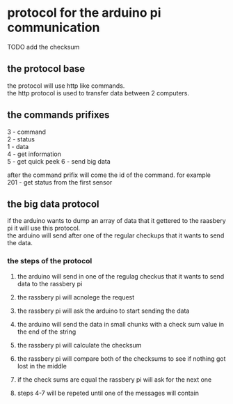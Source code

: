 # protocol for the arduino pi communication

TODO add the checksum

## the protocol base

the protocol will use http like commands.  
the http protocol is used to transfer data between 2 computers.

## the commands prifixes

3 - command  
2 - status  
1 - data  
4 - get information  
5 - get quick peek
6 - send big data

after the command prifix will come the id of the command. for example  
201 - get status from the first sensor

## the big data protocol

if the arduino wants to dump an array of data that it gettered  to the raasbery pi it will use this protocol.  
the arduino will send after one of the regular checkups that  it wants to send the data.  

### the steps of the protocol

1. the arduino will send in one of the regulag checkus that it wants to send data to the rassbery pi

2. the rassbery pi will acnolege the request

3. the rassbery pi will ask the arduino to start sending the data

4. the arduino will send the data in small chunks with a check sum value in the end of the string

5. the rassbery pi will calculate the checksum

6. the rassbery pi will compare both of the checksums to see if nothing got lost in the middle

7. if the check sums are equal the rassbery pi will ask for the next one

8. steps 4-7 will be repeted until one of the messages will contain
